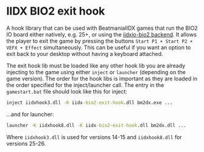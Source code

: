 # IIDX BIO2 exit hook

A hook library that can be used with BeatmaniaIIDX games that run the BIO2 IO board either natively,
e.g. 25+, or using the [iidxio-bio2 backend](../iidxhook/iidx-bio2.md). It allows the player to exit
the game by pressing the buttons `Start P1 + Start P2 + VEFX + Effect` simultaneously. This can be
useful if you want an option to exit back to your desktop without having a keyboard attached.

The exit hook lib must be loaded like any other hook lib you are already injecting to the game using
either `inject` or `launcher` (depending on the game version). The order for the hook libs is
important as they are loaded in the order specified for the inject/launcher call. The entry in the
`gamestart.bat` file should look like this for inject:

```bat
inject iidxhook3.dll -K iidx-bio2-exit-hook.dll bm2dx.exe ...
```

...and for launcher:

```bat
launcher -K iidxhook8.dll -K iidx-bio2-exit-hook.dll bm2dx.dll ...
```

Where `iidxhook3.dll` is used for versions 14-15 and `iidxhook8.dll` for versions 25-26.
